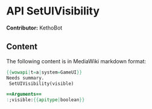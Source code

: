 # API SetUIVisibility

**Contributor:** KethoBot

## Content

The following content is in MediaWiki markdown format:

```mediawiki
{{wowapi|t=a|system=GameUI}}
Needs summary.
 SetUIVisibility(visible)

==Arguments==
:;visible:{{apitype|boolean}}
```